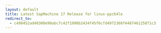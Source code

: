 ```yaml
---
layout: default
title: Latest SapMachine 17 Release for linux-ppc64le
redirect_to:
  - c498452ad40300e90abc7c42f1990b2434f45f6cfd4972368f448746125871c3
---
```


